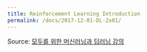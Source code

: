 ```yaml
---
title: Reinforcement Learning Introduction
permalink: /docs/2017-12-01-DL-2x01/
---
```


Source: [모두를 위한 머신러닝과 딥러닝 강의](http://hunkim.github.io/ml/)
<script>
	embedPDF({url:'https://hunkim.github.io/ml/RL/rl01.pdf', height:'624px'});
</script>